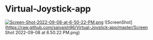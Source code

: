 # Virtual-Joystick-app
[![Screen-Shot-2022-09-08-at-6-50-22-PM.png](https://i.postimg.cc/sx4X2Jy8/Screen-Shot-2022-09-08-at-6-50-22-PM.png)](https://postimg.cc/CndYPkRH)
![ScreenShot](https://raw.github.com/saivaish96/Virtual-Joystick-app/master/Screen Shot 2022-09-08 at 6.50.22 PM.png)
